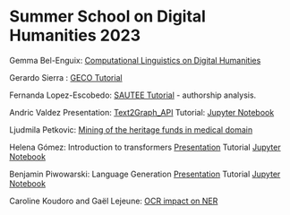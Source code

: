# Summer School on Digital Humanities 2023

Gemma Bel-Enguix: [Computational Linguistics on Digital Humanities](https://github.com/PLN-disca-iimas/DigitalHumanitiesSchool/blob/main/ComputationalLinguistics%2BDigitalHumanities.pdf)

Gerardo Sierra : [GECO Tutorial](https://github.com/PLN-disca-iimas/DigitalHumanitiesSchool/blob/main/2023_Geco_Humanities.pdf) 

Fernanda Lopez-Escobedo: [SAUTEE Tutorial](https://github.com/PLN-disca-iimas/DigitalHumanitiesSchool/blob/main/SAUTEE%20Escuela%20de%20verano.pdf) - authorship analysis.

Andric Valdez 
  Presentation: [Text2Graph_API](https://github.com/PLN-disca-iimas/DigitalHumanitiesSchool/blob/main/Andric_Valdez_Press_Summer_School.pptx)
  Tutorial: [Jupyter Notebook](https://github.com/PLN-disca-iimas/DigitalHumanitiesSchool/blob/main/text2GraphAPI.ipynb)

Ljudmila Petkovic: [Mining of the heritage funds in medical domain](https://github.com/PLN-disca-iimas/DigitalHumanitiesSchool/blob/main/Circulations_UNAM2023.pdf)

Helena Gómez: 
Introduction to transformers [Presentation](https://github.com/PLN-disca-iimas/DigitalHumanitiesSchool/blob/main/intro-Attention-transformers.pdf)
Tutorial [Jupyter Notebook](https://github.com/PLN-disca-iimas/DigitalHumanitiesSchool/blob/main/demo_transformers_classification.ipynb)

Benjamin Piwowarski:
Language Generation [Presentation](https://teaching.piwowarski.fr/talks/2023/unam-scai/main.html?print-pdf#/)
Tutorial [Jupyter Notebook](https://github.com/PLN-disca-iimas/DigitalHumanitiesSchool/blob/main/UNAM_2023_Generation.ipynb)

Caroline Koudoro and Gaël Lejeune: [OCR impact on NER](https://github.com/PLN-disca-iimas/DigitalHumanitiesSchool/blob/main/Koudoro-Parfait_Lejeune.pdf)
